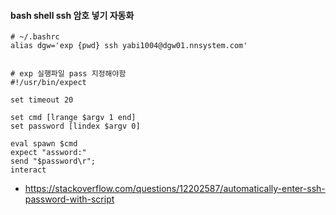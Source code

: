 #### bash shell ssh 암호 넣기 자동화

```
# ~/.bashrc
alias dgw='exp {pwd} ssh yabi1004@dgw01.nnsystem.com'


# exp 실행파일 pass 지정해야함
#!/usr/bin/expect

set timeout 20

set cmd [lrange $argv 1 end]
set password [lindex $argv 0]

eval spawn $cmd
expect "assword:"
send "$password\r";
interact

```

* https://stackoverflow.com/questions/12202587/automatically-enter-ssh-password-with-script
